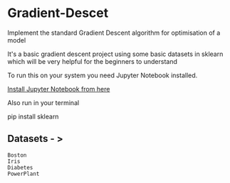 # Gradient-Descet

Implement the standard Gradient Descent algorithm for optimisation of a model

It's a basic gradient descent project using some basic datasets in sklearn which will be very helpful for the beginners to understand

To run this on your system you need Jupyter Notebook installed. 

[Install Jupyter Notebook from here](https://jupyter.org/install)

Also run in your terminal 

pip install sklearn

## Datasets - >
    Boston 
    Iris 
    Diabetes 
    PowerPlant
    